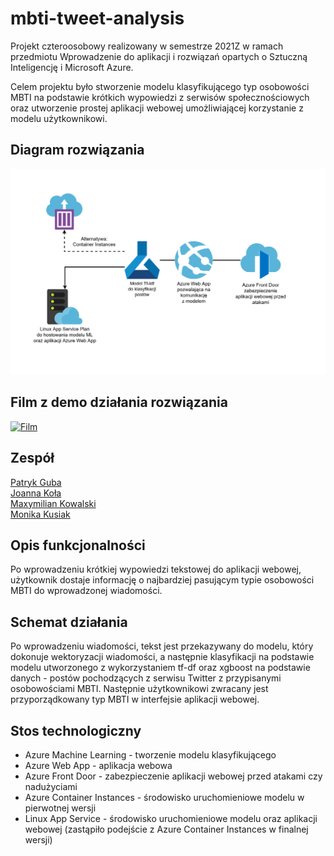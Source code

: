 # mbti-tweet-analysis

Projekt czteroosobowy realizowany w semestrze 2021Z w ramach przedmiotu Wprowadzenie do aplikacji i rozwiązań opartych o Sztuczną Inteligencję i Microsoft Azure.  

Celem projektu było stworzenie modelu klasyfikującego typ osobowości MBTI na podstawie krótkich wypowiedzi z serwisów społecznościowych oraz utworzenie prostej aplikacji webowej umożliwiającej korzystanie z modelu użytkownikowi.

## Diagram rozwiązania
![Diagram](https://raw.githubusercontent.com/gubapatryk/mbti-tweet-analysis/master/diagram.png)

## Film z demo działania rozwiązania

[![Film](https://img.youtube.com/vi/yuXHhs27Xmw/0.jpg)](https://www.youtube.com/watch?v=yuXHhs27Xmw)  

## Zespół
[Patryk Guba](https://github.com/gubapatryk)  
[Joanna Koła](https://github.com/Jannixen)   
[Maxymilian Kowalski](https://github.com/maxxx958)  
[Monika Kusiak](https://github.com/KitsunesWrath)

## Opis funkcjonalności

Po wprowadzeniu krótkiej wypowiedzi tekstowej do aplikacji webowej, użytkownik dostaje informację o najbardziej pasującym typie osobowości MBTI do wprowadzonej wiadomości.

## Schemat działania

Po wprowadzeniu wiadomości, tekst jest przekazywany do modelu, który dokonuje wektoryzacji wiadomości, a następnie klasyfikacji na podstawie modelu utworzonego z wykorzystaniem tf-df oraz xgboost na podstawie danych - postów pochodzących z serwisu Twitter z przypisanymi osobowościami MBTI. Następnie użytkownikowi zwracany jest przyporządkowany typ MBTI w interfejsie aplikacji webowej.

## Stos technologiczny

 - Azure Machine Learning - tworzenie modelu klasyfikującego 
 - Azure Web App - aplikacja webowa
 - Azure Front Door - zabezpieczenie aplikacji webowej przed atakami czy nadużyciami
 - Azure Container Instances - środowisko uruchomieniowe modelu w pierwotnej wersji
 - Linux App Service - środowisko uruchomieniowe modelu oraz aplikacji webowej (zastąpiło podejście z Azure Container Instances w finalnej wersji)
